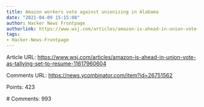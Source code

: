 ```yaml
---
title: Amazon workers vote against unionizing in Alabama
date: "2021-04-09 15:15:08"
author: Hacker News Frontpage
authorlink: https://www.wsj.com/articles/amazon-is-ahead-in-union-vote-as-tallying-set-to-resume-11617960604
tags:
- Hacker-News-Frontpage
---
```


<p>Article URL: <a href="https://www.wsj.com/articles/amazon-is-ahead-in-union-vote-as-tallying-set-to-resume-11617960604">https://www.wsj.com/articles/amazon-is-ahead-in-union-vote-as-tallying-set-to-resume-11617960604</a></p>
<p>Comments URL: <a href="https://news.ycombinator.com/item?id=26751562">https://news.ycombinator.com/item?id=26751562</a></p>
<p>Points: 423</p>
<p># Comments: 993</p>

